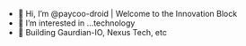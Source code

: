 - 👋 Hi, I’m @paycoo-droid | Welcome to the Innovation Block
- 👀 I’m interested in ...technology
- 🌱 Building Gaurdian-IO, Nexus Tech, etc

<!---
paycoo-droid/paycoo-droid is a ✨ special ✨ repository because its `README.md` (this file) appears on your GitHub profile.
You can click the Preview link to take a look at your changes.
--->
